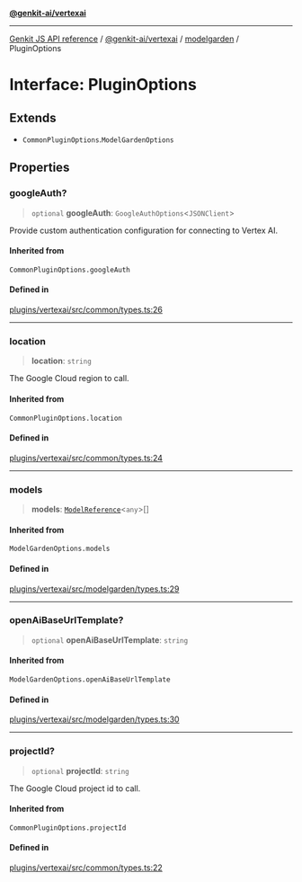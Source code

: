 [**@genkit-ai/vertexai**](../../README.md)

***

[Genkit JS API reference](../../../../README.md) / [@genkit-ai/vertexai](../../README.md) / [modelgarden](../README.md) / PluginOptions

# Interface: PluginOptions

## Extends

- `CommonPluginOptions`.`ModelGardenOptions`

## Properties

### googleAuth?

> `optional` **googleAuth**: `GoogleAuthOptions`\<`JSONClient`\>

Provide custom authentication configuration for connecting to Vertex AI.

#### Inherited from

`CommonPluginOptions.googleAuth`

#### Defined in

[plugins/vertexai/src/common/types.ts:26](https://github.com/firebase/genkit/blob/286538acadb0c266800cfa4edc099546226d5af8/js/plugins/vertexai/src/common/types.ts#L26)

***

### location

> **location**: `string`

The Google Cloud region to call.

#### Inherited from

`CommonPluginOptions.location`

#### Defined in

[plugins/vertexai/src/common/types.ts:24](https://github.com/firebase/genkit/blob/286538acadb0c266800cfa4edc099546226d5af8/js/plugins/vertexai/src/common/types.ts#L24)

***

### models

> **models**: [`ModelReference`](../../../../genkit/interfaces/ModelReference.md)\<`any`\>[]

#### Inherited from

`ModelGardenOptions.models`

#### Defined in

[plugins/vertexai/src/modelgarden/types.ts:29](https://github.com/firebase/genkit/blob/286538acadb0c266800cfa4edc099546226d5af8/js/plugins/vertexai/src/modelgarden/types.ts#L29)

***

### openAiBaseUrlTemplate?

> `optional` **openAiBaseUrlTemplate**: `string`

#### Inherited from

`ModelGardenOptions.openAiBaseUrlTemplate`

#### Defined in

[plugins/vertexai/src/modelgarden/types.ts:30](https://github.com/firebase/genkit/blob/286538acadb0c266800cfa4edc099546226d5af8/js/plugins/vertexai/src/modelgarden/types.ts#L30)

***

### projectId?

> `optional` **projectId**: `string`

The Google Cloud project id to call.

#### Inherited from

`CommonPluginOptions.projectId`

#### Defined in

[plugins/vertexai/src/common/types.ts:22](https://github.com/firebase/genkit/blob/286538acadb0c266800cfa4edc099546226d5af8/js/plugins/vertexai/src/common/types.ts#L22)

